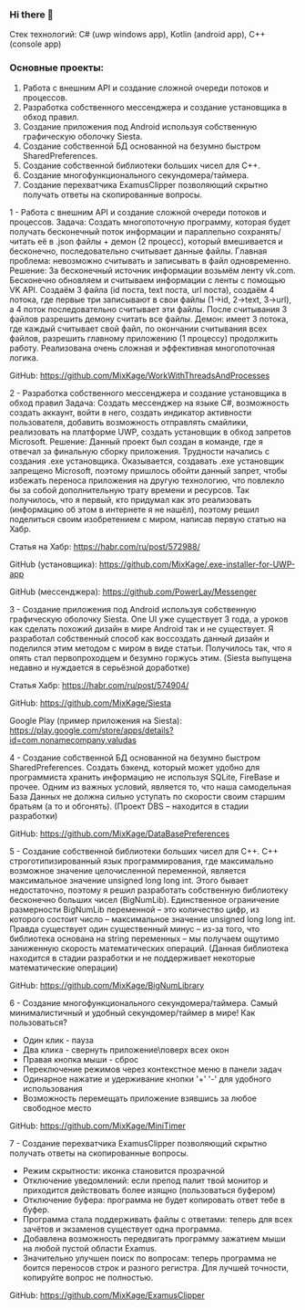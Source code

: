 ### Hi there 👋
Стек технологий: C# (uwp windows app), Kotlin (android app), C++ (console app)

### Основные проекты:
1.	Работа с внешним API и создание сложной очереди потоков и процессов.
2.	Разработка собственного мессенджера и создание установщика в обход правил.
3.	Создание приложения под Android используя собственную графическую оболочку Siesta.
4.	Создание собственной БД основанной на безумно быстром SharedPreferences.
5.	Создание собственной библиотеки больших чисел для C++.
6.	Создание многофункционального секундомера/таймера.
7.	Создание перехватчика ExamusClipper позволяющий скрытно получать ответы на скопированные вопросы.

1 -	Работа с внешним API и создание сложной очереди потоков и процессов.
Задача:
Создать многопоточную программу, которая будет получать бесконечный поток информации и параллельно сохранять/читать её в .json файлы + демон (2 процесс), который вмешивается и бесконечно, последовательно считывает данные файлы. Главная проблема: невозможно считывать и записывать в файл одновременно.
Решение: 
За бесконечный источник информации возьмём ленту vk.com. Бесконечно обновляем и считываем информации с ленты с помощью VK API. Создаём 3 файла (id поста, text поста, url поста), создаём 4 потока, где первые три записывают в свои файлы (1->id, 2->text, 3->url), а 4 поток последовательно считывает эти файлы. После считывания 3 файлов разрешить демону считать все файлы. Демон: имеет 3 потока, где каждый считывает свой файл, по окончании считывания всех файлов, разрешить главному приложению (1 процессу) продолжить работу. Реализована очень сложная и эффективная многопоточная логика.

GitHub: https://github.com/MixKage/WorkWithThreadsAndProcesses

2 -	Разработка собственного мессенджера и создание установщика в обход правил
Задача: 
Создать мессенджер на языке C#, возможность создать аккаунт, войти в него, создать индикатор активности пользователя, добавить возможность отправлять смайлики, реализовать на платформе UWP, создать установщик в обход запретов Microsoft.
Решение: 
Данный проект был создан в команде, где я отвечал за финальную сборку приложения. Трудности начались с создания .exe установщика. Оказывается, создавать .exe установщик запрещено Microsoft, поэтому пришлось обойти данный запрет, чтобы избежать переноса приложения на другую технологию, что повлекло бы за собой дополнительную трату времени и ресурсов. Так получилось, что я первый, кто придумал как это реализовать (информацию об этом в интернете я не нашёл), поэтому решил поделиться своим изобретением с миром, написав первую статью на Хабр.

Статья на Хабр: https://habr.com/ru/post/572988/

GitHub (установщика): https://github.com/MixKage/.exe-installer-for-UWP-app

GitHub (мессенджера): https://github.com/PowerLay/Messenger

3 -	Создание приложения под Android используя собственную графическую оболочку Siesta.
One UI уже существует 3 года, а уроков как сделать похожий дизайн в мире Android так и не существует. Я разработал собственный способ как воссоздать данный дизайн и поделился этим методом с миром в виде статьи. Получилось так, что я опять стал первопроходцем и безумно горжусь этим. (Siesta выпущена недавно и нуждается в серьёзной доработке)

Статья Хабр: https://habr.com/ru/post/574904/

GitHub: https://github.com/MixKage/Siesta

Google Play (пример приложения на Siesta): https://play.google.com/store/apps/details?id=com.nonamecompany.valudas

4 -	Создание собственной БД основанной на безумно быстром SharedPreferences.
Создать бэкенд, который может удобно для программиста хранить информацию не используя SQLite, FireBase и прочее. Одним из важных условий, является то, что наша самодельная База Данных не должна сильно уступать по скорости своим старшим братьям (а то и обгонять). (Проект DBS – находится в стадии разработки)

GitHub: https://github.com/MixKage/DataBasePreferences

5 -	Создание собственной библиотеки больших чисел для C++.
С++ строготипизированный язык программирования, где максимально возможное значение целочисленной переменной, является максимальное значение unsigned long long int. Этого бывает недостаточно, поэтому я решил разработать собственную библиотеку бесконечно больших чисел (BigNumLib). Единственное ограничение размерности BigNumLib переменной – это количество цифр, из которого состоит число – максимальное значение unsigned long long int. Правда существует один существенный минус – из-за того, что библиотека основана на string переменных – мы получаем ощутимо заниженную скорость математических операций. (Данная библиотека находится в стадии разработки и не поддерживает некоторые математические операции)

GitHub: https://github.com/MixKage/BigNumLibrary

6 - Создание многофункционального секундомера/таймера.
Самый минималистичный и удобный секундомер/таймер в мире!
Как пользоваться?
* Один клик - пауза
* Два клика - свернуть приложение\поверх всех окон
* Правая кнопка мыши - сброс
* Переключение режимов через контекстное меню в панели задач
* Одинарное нажатие и удерживание кнопки '+' '-' для удобного использования
* Возможность перемещать приложение взявшись за любое свободное место

GitHub: https://github.com/MixKage/MiniTimer

7 -	Создание перехватчика ExamusClipper позволяющий скрытно получать ответы на скопированные вопросы.
* Режим скрытности: иконка становится прозрачной
* Отключение уведомлений: если препод палит твой монитор и приходится действовать более изящно (пользоваться буфером)
* Отключение буфера: программа не будет копировать ответ тебе в буфер.
* Программа стала поддерживать файлы с ответами: теперь для всех зачётов и экзаменов существует одна программа.
* Добавлена возможность передвигать программу зажатием мыши на любой пустой области Examus.
* Значительно улучшен поиск по вопросам: теперь программа не боится переносов строк и разного регистра. Для лучшей точности, копируйте вопрос не полностью.

GitHub: https://github.com/MixKage/ExamusClipper
<!--
**MixKage/MixKage** is a ✨ _special_ ✨ repository because its `README.md` (this file) appears on your GitHub profile.

Here are some ideas to get you started:

- 🔭 I’m currently working on ...
- 🌱 I’m currently learning ...
- 👯 I’m looking to collaborate on ...
- 🤔 I’m looking for help with ...
- 💬 Ask me about ...
- 📫 How to reach me: ...
- 😄 Pronouns: ...
- ⚡ Fun fact: ...
-->
